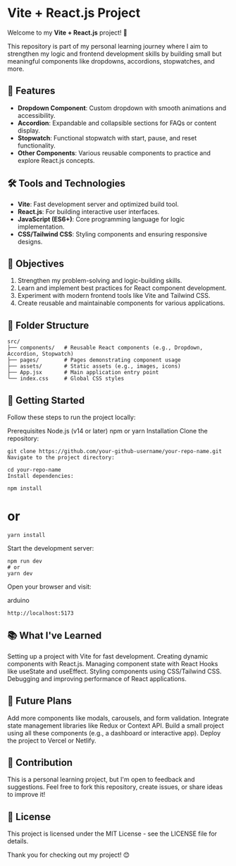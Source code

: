 # Vite + React.js Project

Welcome to my **Vite + React.js** project! 🎉

This repository is part of my personal learning journey where I aim to strengthen my logic and frontend development skills by building small but meaningful components like dropdowns, accordions, stopwatches, and more.

## 🚀 Features

- **Dropdown Component**: Custom dropdown with smooth animations and accessibility.
- **Accordion**: Expandable and collapsible sections for FAQs or content display.
- **Stopwatch**: Functional stopwatch with start, pause, and reset functionality.
- **Other Components**: Various reusable components to practice and explore React.js concepts.

## 🛠️ Tools and Technologies

- **Vite**: Fast development server and optimized build tool.
- **React.js**: For building interactive user interfaces.
- **JavaScript (ES6+)**: Core programming language for logic implementation.
- **CSS/Tailwind CSS**: Styling components and ensuring responsive designs.

## 🎯 Objectives

1. Strengthen my problem-solving and logic-building skills.
2. Learn and implement best practices for React component development.
3. Experiment with modern frontend tools like Vite and Tailwind CSS.
4. Create reusable and maintainable components for various applications.

## 📂 Folder Structure

```plaintext
src/
├── components/   # Reusable React components (e.g., Dropdown, Accordion, Stopwatch)
├── pages/        # Pages demonstrating component usage
├── assets/       # Static assets (e.g., images, icons)
├── App.jsx       # Main application entry point
└── index.css     # Global CSS styles
```

## 🚀 Getting Started

Follow these steps to run the project locally:

Prerequisites
Node.js (v14 or later)
npm or yarn
Installation
Clone the repository:

```plaintext
git clone https://github.com/your-github-username/your-repo-name.git
Navigate to the project directory:
```

```plaintext
cd your-repo-name
Install dependencies:
```

```plaintext
npm install
```

# or
```plaintext
yarn install
```
Start the development server:

```plaintext
npm run dev
# or
yarn dev
```
Open your browser and visit:

arduino
```plaintext
http://localhost:5173
```

## 📚 What I've Learned

Setting up a project with Vite for fast development.
Creating dynamic components with React.js.
Managing component state with React Hooks like useState and useEffect.
Styling components using CSS/Tailwind CSS.
Debugging and improving performance of React applications.


## 📜 Future Plans

Add more components like modals, carousels, and form validation.
Integrate state management libraries like Redux or Context API.
Build a small project using all these components (e.g., a dashboard or interactive app).
Deploy the project to Vercel or Netlify.


## 🤝 Contribution

This is a personal learning project, but I'm open to feedback and suggestions. Feel free to fork this repository, create issues, or share ideas to improve it!

## 📄 License

This project is licensed under the MIT License - see the LICENSE file for details.

Thank you for checking out my project! 😊